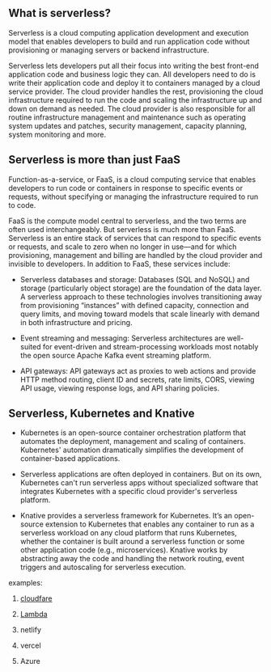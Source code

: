 ## What is serverless?
Serverless is a cloud computing application development and execution model that enables developers to build and run application code without provisioning or managing servers or backend infrastructure.

Serverless lets developers put all their focus into writing the best front-end application code and business logic they can. All developers need to do is write their application code and deploy it to containers managed by a cloud service provider. The cloud provider handles the rest, provisioning the cloud infrastructure required to run the code and scaling the infrastructure up and down on demand as needed. The cloud provider is also responsible for all routine infrastructure management and maintenance such as operating system updates and patches, security management, capacity planning, system monitoring and more.
## Serverless is more than just FaaS
Function-as-a-service, or FaaS, is a cloud computing service that enables developers to run code or containers in response to specific events or requests, without specifying or managing the infrastructure required to run to code.

FaaS is the compute model central to serverless, and the two terms are often used interchangeably. But serverless is much more than FaaS. Serverless is an entire stack of services that can respond to specific events or requests, and scale to zero when no longer in use—and for which provisioning, management and billing are handled by the cloud provider and invisible to developers. In addition to FaaS, these services include:

- Serverless databases and storage: Databases (SQL and NoSQL) and storage (particularly object storage) are the foundation of the data layer. A serverless approach to these technologies involves transitioning away from provisioning “instances” with defined capacity, connection and query limits, and moving toward models that scale linearly with demand in both infrastructure and pricing.

- Event streaming and messaging: Serverless architectures are well-suited for event-driven and stream-processing workloads most notably the open source Apache Kafka event streaming platform.

- API gateways: API gateways act as proxies to web actions and provide HTTP method routing, client ID and secrets, rate limits, CORS, viewing API usage, viewing response logs, and API sharing policies.

## Serverless, Kubernetes and Knative
- Kubernetes is an open-source container orchestration platform that automates the deployment, management and scaling of containers. Kubernetes' automation dramatically simplifies the development of container-based applications.

- Serverless applications are often deployed in containers. But on its own, Kubernetes can't run serverless apps without specialized software that integrates Kubernetes with a specific cloud provider's serverless platform.

- Knative provides a serverless framework for Kubernetes. It’s an open-source extension to Kubernetes that enables any container to run as a serverless workload on any cloud platform that runs Kubernetes, whether the container is built around a serverless function or some other application code (e.g., microservices). Knative works by abstracting away the code and handling the network routing, event triggers and autoscaling for serverless execution.



examples:

1. [cloudfare](https://developers.cloudflare.com/)

2. [Lambda](https://docs.aws.amazon.com/lambda/latest/operatorguide/intro.html)

3. netlify

4. vercel

5. Azure

